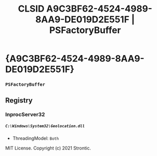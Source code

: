 ﻿---
title: "CLSID A9C3BF62-4524-4989-8AA9-DE019D2E551F | PSFactoryBuffer"
excerpt: What is COM-Object CLSID A9C3BF62-4524-4989-8AA9-DE019D2E551F?
---

# {A9C3BF62-4524-4989-8AA9-DE019D2E551F}

### `PSFactoryBuffer`

## Registry


### InprocServer32

##### `C:\Windows\System32\Geolocation.dll`
* ThreadingModel: `Both`

MIT License. Copyright (c) 2021 Strontic.


